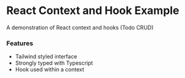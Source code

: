 # React Context and Hook Example

A demonstration of React context and hooks (Todo CRUD)

### Features

- Tailwind styled interface
- Strongly typed with Typescript
- Hook used within a context
